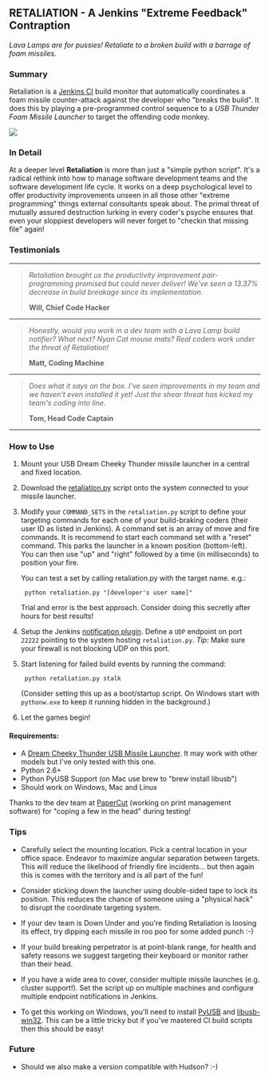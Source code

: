 
## RETALIATION - A Jenkins "Extreme Feedback" Contraption

*Lava Lamps are for pussies! Retaliate to a broken build with a barrage of foam missiles.*

### Summary

Retaliation is a <a href="http://jenkins-ci.org/">Jenkins CI</a> build monitor that 
automatically coordinates a foam missile counter-attack against the developer who "breaks 
the build". It does this by playing a pre-programmed control sequence to a *USB Thunder 
Foam Missile Launcher* to target the offending code monkey.

<img src="https://github.com/codedance/Retaliation/raw/master/img/launcher.jpg">

### In Detail

At a deeper level <strong>Retaliation</strong> is more than just a "simple python script". 
It's a radical rethink into how to manage software development teams and the software 
development life cycle.  It works on a deep psychological level to offer productivity 
improvements unseen in all those other "extreme programming" things external consultants 
speak about. The primal threat of mutually assured destruction lurking in every coder's 
psyche ensures that even your sloppiest developers will never forget to "checkin that 
missing file" again!

### Testimonials

***
> <em>Retaliation brought us the productivity improvement pair-programming promised but 
> could never deliver! We've seen a 13.37% decrease in build breakage since its 
> implementation.</em>
> 
>    **Will, Chief Code Hacker**
***
> <em>Honestly, would you work in a dev team with a Lava Lamp build notifier? What next?
> Nyan Cat mouse mats? Real coders work under the threat of Retaliation!</em>
> 
>    **Matt, Coding Machine**
***
> <em>Does what it says on the box. I've seen improvements in my team and we haven't even 
> installed it yet! Just the shear threat has kicked my team's coding into line.</em>
> 
>    **Tom, Head Code Captain**
***
 
### How to Use

  1.  Mount your USB Dream Cheeky Thunder missile launcher in a central and 
      fixed location.

  2.  Download the <a href="https://github.com/codedance/Retaliation/raw/master/retaliation.py">retaliation.py</a> 
      script onto the system connected to your missile launcher.

  3.  Modify your `COMMAND_SETS` in the `retaliation.py` script to define your targeting 
      commands for each one of your build-braking coders (their user ID as listed 
      in Jenkins).  A command set is an array of move and fire commands. It is recommend
      to start each command set with a "reset" command.  This parks the launcher in a known
      position (bottom-left).  You can then use "up" and "right" followed by a time (in 
      milliseconds) to position your fire.
 
      You can test a set by calling retaliation.py with the target name. e.g.:  

           python retaliation.py "[developer's user name]"

      Trial and error is the best approach. Consider doing this secretly after hours for
      best results!

  4.  Setup the Jenkins <a href="https://wiki.jenkins-ci.org/display/JENKINS/Notification+Plugin">notification plugin</a>. 
      Define a `UDP` endpoint on port `22222` pointing to the system hosting 
      `retaliation.py`.  *Tip:* Make sure your firewall is not blocking UDP on this port.

  5.  Start listening for failed build events by running the command:

           python retaliation.py stalk

      (Consider setting this up as a boot/startup script. On Windows start with `pythonw.exe`
      to keep it running hidden in the background.)

  6.  Let the games begin!

####  Requirements:

  * A <a href="http://www.dreamcheeky.com/thunder-missile-launcher">Dream Cheeky Thunder USB Missile Launcher</a>. 
    It may work with other models but I've only tested with this one.
  * Python 2.6+
  * Python PyUSB Support (on Mac use brew to "brew install libusb")
  * Should work on Windows, Mac and Linux

Thanks to the dev team at <a href="http://www.papercut.com/">PaperCut</a> (working on print 
management software) for "coping a few in the head" during testing!

### Tips

  * Carefully select the mounting location. Pick a central location in your office space. 
    Endeavor to maximize angular separation between targets. This will reduce the likelihood
    of friendly fire incidents... but then again this is comes with the territory and is all
    part of the fun!
    
  * Consider sticking down the launcher using double-sided tape to lock its position. This
    reduces the chance of someone using a "physical hack" to disrupt the coordinate 
   targeting system.

  * If your dev team is Down Under and you're finding Retaliation is loosing its 
    effect, try dipping each missile in roo poo for some added punch :-)

  * If your build breaking perpetrator is at point-blank range, for health and safety
    reasons we suggest targeting their keyboard or monitor rather than their head.

  * If you have a wide area to cover, consider multiple missile launches (e.g. cluster
    support!). Set the script up on multiple machines and configure multiple endpoint 
    notifications in Jenkins.

  * To get this working on Windows, you'll need to install 
    <a href="http://sourceforge.net/apps/trac/pyusb/">PyUSB</a> and
    <a href="http://sourceforge.net/apps/trac/libusb-win32/wiki">libusb-win32</a>.
    This can be a little tricky but if you've mastered CI build scripts then this
    should be easy!

### Future

  * Should we also make a version compatible with Hudson? :-)
